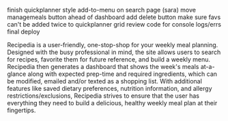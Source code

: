 finish quickplanner
style add-to-menu on search page (sara)
move managemeals button ahead of dashboard
add delete button
make sure favs can't be added twice to quickplanner grid
review code for console logs/errs
final deploy



Recipedia is a user-friendly, one-stop-shop for your weekly meal planning.  Designed with the busy professional in mind, the site allows users to search for recipes, favorite them for future reference, and build a weekly menu. Recipedia then generates a dashboard that shows the week's meals at-a-glance along with expected prep-time and required ingredients, which can be modified, emailed and/or texted as a shopping list.  With additional features like saved dietary preferences, nutrition information, and allergy restrictions/exclusions, Recipedia strives to ensure that the user has everything they need to build a delicious, healthy weekly meal plan at their fingertips. 